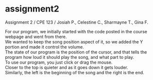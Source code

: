 # assignment2
Assignment 2 / CPE 123 / Josiah P., Celestine C., Sharmayne T., Gina F.

For our program, we initially started with the code posted in the course webpage and went from there.  
We wanted to keep the song position aspect of it, so we added the Y portion and made it control the volume.  
The state of our program is the position of the cursor, and that tells the program how loud it should play the song, and what part to play.  
To use our program, you just click or drag the mouse.  
Closer to the top is quieter and as it goes down it gets louder.  
Similarly, the left is the beginning of the song and the right is the end.
